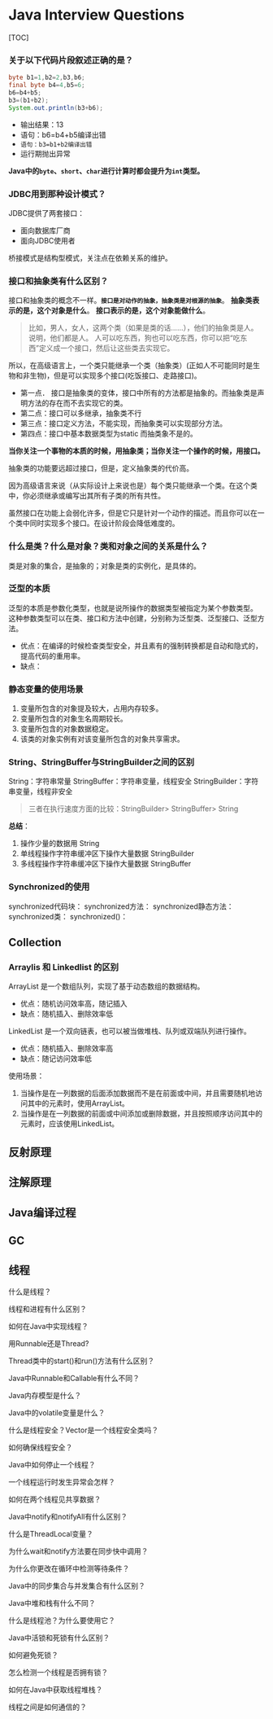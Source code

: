 

# Java Interview Questions

[TOC]



### 关于以下代码片段叙述正确的是？
```java
byte b1=1,b2=2,b3,b6;
final byte b4=4,b5=6;
b6=b4+b5;
b3=(b1+b2);
System.out.println(b3+b6);
```
- 输出结果：13
- 语句：b6=b4+b5编译出错
- `语句：b3=b1+b2编译出错`
- 运行期抛出异常

**Java中的`byte`、`short`、`char`进行计算时都会提升为`int`类型。**



### JDBC用到那种设计模式？
JDBC提供了两套接口：
- 面向数据库厂商
- 面向JDBC使用者

桥接模式是结构型模式，关注点在依赖关系的维护。



### 接口和抽象类有什么区别？
接口和抽象类的概念不一样。**`接口是对动作的抽象，抽象类是对根源的抽象`**。
**抽象类表示的是，这个对象是什么**。
**接口表示的是，这个对象能做什么**。
>比如，男人，女人，这两个类（如果是类的话……），他们的抽象类是人。说明，他们都是人。
>人可以吃东西，狗也可以吃东西，你可以把“吃东西”定义成一个接口，然后让这些类去实现它。

所以，在高级语言上，一个类只能继承一个类（抽象类）(正如人不可能同时是生物和非生物)，但是可以实现多个接口(吃饭接口、走路接口)。
- 第一点． 接口是抽象类的变体，接口中所有的方法都是抽象的。而抽象类是声明方法的存在而不去实现它的类。
- 第二点：接口可以多继承，抽象类不行
- 第三点：接口定义方法，不能实现，而抽象类可以实现部分方法。
- 第四点：接口中基本数据类型为static 而抽类象不是的。

**当你关注一个事物的本质的时候，用抽象类；当你关注一个操作的时候，用接口。**

抽象类的功能要远超过接口，但是，定义抽象类的代价高。

因为高级语言来说（从实际设计上来说也是）每个类只能继承一个类。在这个类中，你必须继承或编写出其所有子类的所有共性。

虽然接口在功能上会弱化许多，但是它只是针对一个动作的描述。而且你可以在一个类中同时实现多个接口。在设计阶段会降低难度的。



### 什么是类？什么是对象？类和对象之间的关系是什么？
类是对象的集合，是抽象的；对象是类的实例化，是具体的。



### 泛型的本质
泛型的本质是参数化类型，也就是说所操作的数据类型被指定为某个参数类型。
这种参数类型可以在类、接口和方法中创建，分别称为泛型类、泛型接口、泛型方法。
- 优点：在编译的时候检查类型安全，并且素有的强制转换都是自动和隐式的，提高代码的重用率。
- 缺点：




### 静态变量的使用场景
1. 变量所包含的对象提及较大，占用内存较多。
2. 变量所包含的对象生名周期较长。
3. 变量所包含的对象数据稳定。
4. 该类的对象实例有对该变量所包含的对象共享需求。




### String、StringBuffer与StringBuilder之间的区别
String：字符串常量
StringBuffer：字符串变量，线程安全
StringBuilder：字符串变量，线程非安全
>三者在执行速度方面的比较：StringBuilder> StringBuffer> String

**总结**：
1. 操作少量的数据用 String
2. 单线程操作字符串缓冲区下操作大量数据 StringBuilder
3. 多线程操作字符串缓冲区下操作大量数据 StringBuffer




### Synchronized的使用
synchronized代码块：
synchronized方法：
synchronized静态方法：
synchronized类：
synchronized()：



## Collection
### Arraylis 和 Linkedlist 的区别
ArrayList 是一个数组队列，实现了基于动态数组的数据结构。
- 优点：随机访问效率高，随记插入
- 缺点：随机插入、删除效率低

LinkedList 是一个双向链表，也可以被当做堆栈、队列或双端队列进行操作。
- 优点：随机插入、删除效率高
- 缺点：随记访问效率低

使用场景：
1. 当操作是在一列数据的后面添加数据而不是在前面或中间，并且需要随机地访问其中的元素时，使用ArrayList。
2. 当操作是在一列数据的前面或中间添加或删除数据，并且按照顺序访问其中的元素时，应该使用LinkedList。


## 反射原理
## 注解原理
## Java编译过程
## GC

## 线程

什么是线程？

线程和进程有什么区别？

如何在Java中实现线程？

用Runnable还是Thread?

Thread类中的start()和run()方法有什么区别？

Java中Runnable和Callable有什么不同？

Java内存模型是什么？

Java中的volatile变量是什么？

什么是线程安全？Vector是一个线程安全类吗？

如何确保线程安全？

Java中如何停止一个线程？

一个线程运行时发生异常会怎样？

如何在两个线程见共享数据？

Java中notify和notifyAll有什么区别？

什么是ThreadLocal变量？

为什么wait和notify方法要在同步快中调用？

为什么你更改在循环中检测等待条件？

Java中的同步集合与并发集合有什么区别？

Java中堆和栈有什么不同？

什么是线程池？为什么要使用它？

Java中活锁和死锁有什么区别？

如何避免死锁？

怎么检测一个线程是否拥有锁？

如何在Java中获取线程堆栈？

线程之间是如何通信的？